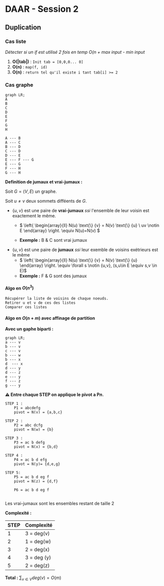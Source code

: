 # DAAR - Session 2

## Duplication

### Cas liste

*Détecter si un if est utilisé 2 fois en temp O(n + max input - min input*

1. **O(|tab|)** : `Init tab = [0,0,0... 0]`
2. **O(n)** : `map(f, id)`
3. **O(n)** : `return tel qu'il existe i tant tab[i] >= 2`

### Cas graphe

```mermaid
graph LR;
A
B
C
D
E
F
G
H

A --- B
A --- C
B --- D
C --- D
D --- E
E --- F --- G
E --- G
F --- H
G --- H

```

**Definition de jumaux et vrai-jumaux :**

Soit $G=(V,E)$ un graphe.

Soit $u \neq v$ deux sommets difféents de $G$.

- $\{u,v\}$ est une paire de **vrai-jumaux** *ssi* l'ensemble de leur voisin est exactement le même.
  - $     \left\{        \begin{array}{ll}            N(u) \text{\\} \{v\} = N(v) \text{\\} {u} \\    uv \notin E       \end{array}    \right. \equiv N(u)=N(v) $
  
  - **Exemple :** B & C sont vrai jumaux
- $\{u,v\}$ est une paire de **jumaux** *ssi* leur exemble de voisins exétrieurs est le même
  - $     \left\{        \begin{array}{ll}            N(u) \text{\\} \{v\} = N(v) \text{\\} {u}      \end{array}    \right. \equiv \forall s \notin \{u,v\}, (s,u\in E \equiv s,v \in E)$
  - **Exemple :** F & G sont des jumaux 


#### Algo en $O(n^3)$ 
```
Récupérer la liste de voisins de chaque noeuds.
Retirer u et v de ces des listes
Comparer ces listes
```
#### Algo en $O(n+m)$ avec affinage de partition

**Avec un gaphe biparti :**

``` mermaid
graph LR;
a --- v
b --- v
c --- v
b --- w
b --- x
d  --- x
d --- y
d --- z
e --- y
f --- z
g --- y
```
**:warning: Entre chaque STEP on applique le pivot a P*n*.** 

```
STEP 1 :
    P1 = abcdefg
    pivot = N(v) = {a,b,c}

STEP 2 :
	P2 = abc dcfg
	pivot = N(w) = {b}
	
STEP 3 :
	P3 = ac b defg
	pivot = N(x) = {b,d}

STEP 4 :
	P4 = ac b d efg
	pivot = N(y)= {d,e,g}

STEP 5:
	P5 = ac b d eg f
	pivot = N(z) = {d,f}
 	
 	P6 = ac b d eg f
 	
```

Les vrai-jumaux sont les ensembles restant de taille 2

**Complexité :**

| STEP | Complexité  |
| ---- | ----------- |
| 1    | 3 = deg(v)  |
| 2    | 1 = deg(w)  |
| 3    | 2 = deg(x)  |
| 4    | 3 = deg (y) |
| 5    | 2 = deg(z)  |

**Total :** $\sum_{v \in V} deg(v)=O(m)$
